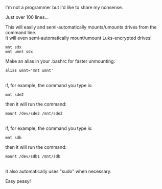 I'm not a programmer but I'd like to share my nonsense.

Just over 100 lines...

This will easily and semi-automatically mounts/umounts drives from the command line.
<BR>It will even semi-automatically mount/umount Luks-encrypted drives!

    mnt sdx
    mnt umnt sdx

Make an alias in your .bashrc for faster unmounting:

    alias umnt='mnt umnt'

<BR>if, for example, the command you type is:

    mnt sde2
then it will run the command:

    mount /dev/sde2 /mnt/sde2

<BR>if, for example, the command you type is:

    mnt sdb
then it will run the command:

    mount /dev/sdb1 /mnt/sdb

<BR>It also automatically uses "sudo" when necessary.

Easy peasy!
